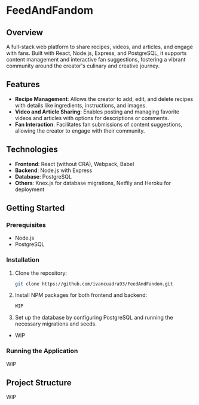 # FeedAndFandom

## Overview

A full-stack web platform to share recipes, videos, and articles, and engage with fans. Built with React, Node.js, Express, and PostgreSQL, it supports content management and interactive fan suggestions, fostering a vibrant community around the creator's culinary and creative journey.

## Features

- **Recipe Management**: Allows the creator to add, edit, and delete recipes with details like ingredients, instructions, and images.
- **Video and Article Sharing**: Enables posting and managing favorite videos and articles with options for descriptions or comments.
- **Fan Interaction**: Facilitates fan submissions of content suggestions, allowing the creator to engage with their community.

## Technologies

- **Frontend**: React (without CRA), Webpack, Babel
- **Backend**: Node.js with Express
- **Database**: PostgreSQL
- **Others**: Knex.js for database migrations, Netfily and Heroku for deployment

## Getting Started

### Prerequisites

- Node.js
- PostgreSQL

### Installation

1. Clone the repository:
   ```sh
   git clone https://github.com/ivancuadra93/FeedAndFandom.git
   ```
2. Install NPM packages for both frontend and backend:
    ``` sh
    WIP
    ```
3. Set up the database by configuring PostgreSQL and running the necessary migrations and seeds.
  - WIP
  
### Running the Application

WIP

## Project Structure

WIP

